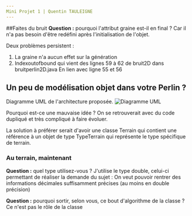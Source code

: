 ```yaml
---
Mini Projet 1 | Quentin TAULEIGNE
---
```


##Faites du bruit
**Question :** pourquoi l'attribut graine est-il en final ?
Car il n'a pas besoin d'être redéfini après l'initialisation de l'objet.

Deux problèmes persistent : 
1) La graine n'a aucun effet sur la génération
2) Indexoutofbound qui vient des lignes 59 à 62 de bruit2D dans bruitperlin2D.java
En lien avec ligne 55 et 56


## Un peu de modélisation objet dans votre Perlin ?
Diagramme UML de l'architecture proposée.
![Diagramme UML](https://media.botmarket.ovh/jfagkk.png)

Pourquoi est-ce une mauvaise idée ? 
On se retrouverait avec du code dupliqué et très compliqué à faire évoluer.

La solution à préférer serait d'avoir une classe Terrain qui contient une référence à un objet de type TypeTerrain qui représente le type spécifique de terrain.


### Au terrain, maintenant
**Question :** quel type utilisez-vous ?
J'utilise le type double, celui-ci permettant de réaliser la demande du sujet : On veut pouvoir rentrer des informations décimales suffisamment précises (au moins en double précision)

**Question :** pourquoi sortir, selon vous, ce bout d'algorithme de la classe ?
Ce n'est pas le rôle de la classe
